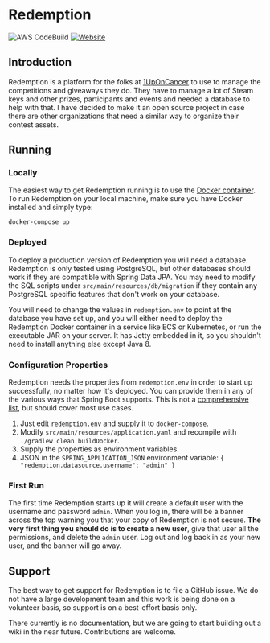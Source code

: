 # Redemption
![AWS CodeBuild](https://codebuild.us-west-2.amazonaws.com/badges?uuid=eyJlbmNyeXB0ZWREYXRhIjoibTY4T2JxQ2IvQ0YybURlS0VDNXZ5YXFyU2ozZVhhMldJZ0FEd1V5dzhXalUrdVhhK2h3eHh5UW1SeXo0MG9OVy9HQmpNYnlUY09CSStOSHQyYTlzc0lBPSIsIml2UGFyYW1ldGVyU3BlYyI6IlU3WG5BMTdEQi95cVlvcjciLCJtYXRlcmlhbFNldFNlcmlhbCI6MX0%3D&branch=master)
[![Website](https://img.shields.io/website/https/redemption.bonevm.com.svg?label=website "Website")](https://redemption.bonevm.com)  
## Introduction
Redemption is a platform for the folks at [1UpOnCancer](https://1uponcancer.org) to use to manage the competitions and giveaways they do. They have to manage a lot of Steam keys and other prizes, participants and events and needed a database to help with that. I have decided to make it an open source project in case there are other organizations that need a similar way to organize their contest assets.

## Running
### Locally
The easiest way to get Redemption running is to use the [Docker container](https://hub.docker.com/r/scionaltera/redemption/). To run Redemption on your local machine, make sure you have Docker installed and simply type:
```
docker-compose up
```

### Deployed
To deploy a production version of Redemption you will need a database. Redemption is only tested using PostgreSQL, but other databases should work if they are compatible with Spring Data JPA. You may need to modify the SQL scripts under `src/main/resources/db/migration` if they contain any PostgreSQL specific features that don't work on your database.

You will need to change the values in `redemption.env` to point at the database you have set up, and you will either need to deploy the Redemption Docker container in a service like ECS or Kubernetes, or run the executable JAR on your server. It has Jetty embedded in it, so you shouldn't need to install anything else except Java 8.

### Configuration Properties
Redemption needs the properties from `redemption.env` in order to start up successfully, no matter how it's deployed. You can provide them in any of the various ways that Spring Boot supports. This is not a [comprehensive list](https://docs.spring.io/spring-boot/docs/current/reference/html/boot-features-external-config.html), but should cover most use cases.

1. Just edit `redemption.env` and supply it to `docker-compose`.
1. Modify `src/main/resources/application.yaml` and recompile with `./gradlew clean buildDocker`.
1. Supply the properties as environment variables.
1. JSON in the `SPRING_APPLICATION_JSON` environment variable: `{ "redemption.datasource.username": "admin" }`

### First Run
The first time Redemption starts up it will create a default user with the username and password `admin`. When you log in, there will be a banner across the top warning you that your copy of Redemption is not secure. **The very first thing you should do is to create a new user**, give that user all the permissions, and delete the `admin` user. Log out and log back in as your new user, and the banner will go away.

## Support
The best way to get support for Redemption is to file a GitHub issue. We do not have a large development team and this work is being done on a volunteer basis, so support is on a best-effort basis only.

There currently is no documentation, but we are going to start building out a wiki in the near future. Contributions are welcome.
